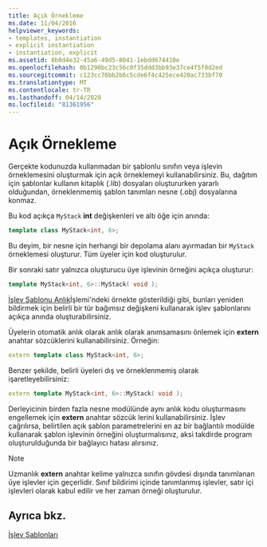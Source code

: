 ```yaml
---
title: Açık Örnekleme
ms.date: 11/04/2016
helpviewer_keywords:
- templates, instantiation
- explicit instantiation
- instantiation, explicit
ms.assetid: 8b0d4e32-45a6-49d5-8041-1ebdd674410e
ms.openlocfilehash: 0b1290bc23c56c0f35ddd3bb93e37ce4f5f0d2ed
ms.sourcegitcommit: c123cc76bb2b6c5cde6f4c425ece420ac733bf70
ms.translationtype: MT
ms.contentlocale: tr-TR
ms.lasthandoff: 04/14/2020
ms.locfileid: "81361956"
---
```

# <a name="explicit-instantiation"></a>Açık Örnekleme

Gerçekte kodunuzda kullanmadan bir şablonlu sınıfın veya işlevin örneklemesini oluşturmak için açık örneklemeyi kullanabilirsiniz. Bu, dağıtım için şablonlar kullanın kitaplık (.lib) dosyaları oluştururken yararlı olduğundan, örneklenmemiş şablon tanımları nesne (.obj) dosyalarına konmaz.

Bu kod açıkça `MyStack` **int** değişkenleri ve altı öğe için anında:

```cpp
template class MyStack<int, 6>;
```

Bu deyim, bir nesne için herhangi bir depolama alanı ayırmadan bir `MyStack` örneklemesi oluşturur. Tüm üyeler için kod oluşturulur.

Bir sonraki satır yalnızca oluşturucu üye işlevinin örneğini açıkça oluşturur:

```cpp
template MyStack<int, 6>::MyStack( void );
```

[İşlev Şablonu Anlık](../cpp/function-template-instantiation.md)İşlemi'ndeki örnekte gösterildiği gibi, bunları yeniden bildirmek için belirli bir tür bağımsız değişkeni kullanarak işlev şablonlarını açıkça anında oluşturabilirsiniz.

Üyelerin otomatik anlık olarak anlık olarak anımsamasını önlemek için **extern** anahtar sözcüklerini kullanabilirsiniz. Örneğin:

```cpp
extern template class MyStack<int, 6>;
```

Benzer şekilde, belirli üyeleri dış ve örneklenmemiş olarak işaretleyebilirsiniz:

```cpp
extern template MyStack<int, 6>::MyStack( void );
```

Derleyicinin birden fazla nesne modülünde aynı anlık kodu oluşturmasını engellemek için **extern** anahtar sözcük lerini kullanabilirsiniz. İşlev çağrılırsa, belirtilen açık şablon parametrelerini en az bir bağlantılı modülde kullanarak şablon işlevinin örneğini oluşturmalısınız, aksi takdirde program oluşturulduğunda bir bağlayıcı hatası alırsınız.

> [!NOTE]
> Uzmanlık **extern** anahtar kelime yalnızca sınıfın gövdesi dışında tanımlanan üye işlevler için geçerlidir. Sınıf bildirimi içinde tanımlanmış işlevler, satır içi işlevleri olarak kabul edilir ve her zaman örneği oluşturulur.

## <a name="see-also"></a>Ayrıca bkz.

[İşlev Şablonları](../cpp/function-templates.md)
